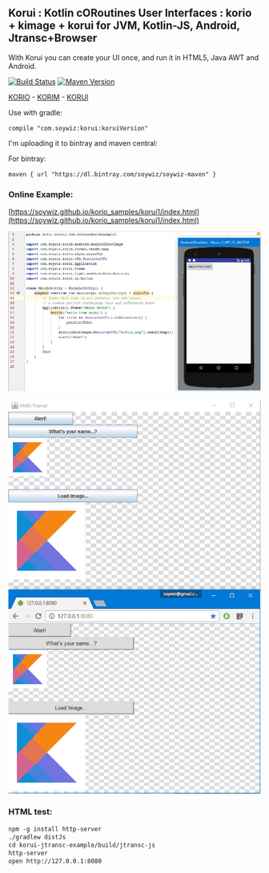 ## Korui : Kotlin cORoutines User Interfaces : korio + kimage + korui for JVM, Kotlin-JS, Android, Jtransc+Browser

With Korui you can create your UI once, and run it in HTML5, Java AWT and Android.

[![Build Status](https://travis-ci.org/soywiz/korui.svg?branch=master)](https://travis-ci.org/soywiz/korui)
[![Maven Version](https://img.shields.io/github/tag/soywiz/korui.svg?style=flat&label=maven)](http://search.maven.org/#search%7Cga%7C1%7Ca%3A%22korui%22)

[KORIO](http://github.com/soywiz/korio) - [KORIM](http://github.com/soywiz/korim) - [KORUI](http://github.com/soywiz/korui)

Use with gradle:

```
compile "com.soywiz:korui:koruiVersion"
```

I'm uploading it to bintray and maven central:

For bintray:
```
maven { url "https://dl.bintray.com/soywiz/soywiz-maven" }
```

### Online Example:

[https://soywiz.github.io/korio_samples/korui1/index.html](https://soywiz.github.io/korio_samples/korui1/index.html)

![](docs/android.png)

![](docs/korui.png)


### HTML test:
```
npm -g install http-server
./gradlew distJs
cd korui-jtransc-example/build/jtransc-js
http-server
open http://127.0.0.1:8080
```